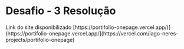  


<html>

 <body>
    <h1>Desafio - 3 Resolução </h1>
 Link do site disponibilizado [https://portifolio-onepage.vercel.app/)](https://portifolio-onepage.vercel.app/](https://vercel.com/iago-neres-projects/portifolio-onepage)
 </body>
</html>
